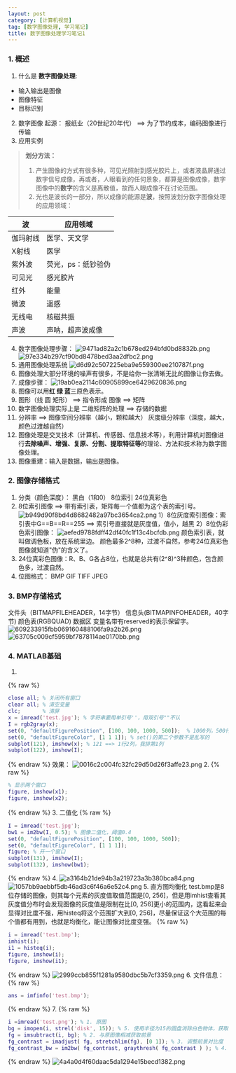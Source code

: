 ```yaml
---
layout: post
category: [计算机视觉]
tag: [数字图像处理, 学习笔记]
title: 数字图像处理学习笔记1
---
```



### 1. 概述
1. 什么是 **数字图像处理**:
* 输入输出是图像
* 图像特征
* 目标识别
2. 数字图像 起源：
报纸业（20世纪20年代） ==> 为了节约成本，编码图像进行传输
3. 应用实例
> **划分方法：**
> 1. 产生图像的方式有很多种，可见光照射到感光胶片上，或者液晶屏通过数字信号成像，再或者，人眼看到的任何景象，都算是图像成像，数字图像中的**数字**的含义是离散值，故而人眼成像不在讨论范围。
> 2. 光也是波长的一部分，所以成像的能源是**波**，按照波划分数字图像处理的应用领域：

| 波 | 应用领域 |
| --- | --- |
| 伽玛射线 | 医学、天文学 |
| X射线 | 医学 |
| 紫外波 | 荧光，ps：纸钞验伪 |
| 可见光 | 感光胶片 |
| 红外 | 能量 |
| 微波 | 遥感 |
| 无线电 | 核磁共振 |
| 声波 | 声呐，超声波成像 |
4. 数字图像处理步骤：
![9471ad82a2c1b678ed294bfd0bd8832b.png](/assets/images/image-processing-study-note/Image1.png)
![97e334b297cf90bd8478bed3aa2dfbc2.png](/assets/images/image-processing-study-note/Image2.png)
5. 通用图像处理系统
![d6d92c507225eba9e559300ee210787f.png](/assets/images/image-processing-study-note/Image3.png)
6. 图像处理大部分环境的噪声有很多，不是给你一张清晰无比的图像让你去做。
7. 成像步骤：
![19ab0ea2114c60905899ce6429620836.png](/assets/images/image-processing-study-note/Image4.png)
8. 图像可以用**红 绿 蓝**三原色表示。
9. 图形（线 圆 矩形） ==> 指令形成
图像 ==> 矩阵
10. 数字图像处理实际上是 二维矩阵的处理 ==> 存储的数据
11. 分辨率 ==> 图像空间分辨率（越小，颗粒越大） 灰度级分辨率（深度，越大，颜色过渡越自然）
12. 图像处理是交叉技术（计算机、传感器、信息技术等），利用计算机对图像进行**去除噪声、增强、复原、分割、提取特征等**的理论、方法和技术称为数字图像处理。
13. 图像重建：输入是数据，输出是图像。
### 2. 图像存储格式
1. 分类（颜色深度）：
黑白（1和0） 8位索引 24位真彩色
2. 8位索引图像 ==> 带有索引表，矩阵每一个值都为这个表的索引号。
![b949d90f8bd4d8682482a97bc3654ca2.png](/assets/images/image-processing-study-note/Image5.png)
1）8位灰度索引图像：索引表中G==B==R==255 ==> 索引号直接就是灰度值，值小，越黑
2）8位伪彩色索引图像：
![aefed9788fdff42df40fc1f13c4bcfdb.png](/assets/images/image-processing-study-note/Image6.png)
颜色索引表，就叫做调色板，放在系统里边。
颜色最多2^8种，过渡不自然，参考24位真彩色图像就知道"伪"的含义了。
3. 24位真彩色图像：R、B、G各占8位，也就是总共有(2^8)^3种颜色，包含颜色多，过渡自然。
4. 位图格式：
BMP GIF TIFF JPEG
### 3. BMP存储格式
文件头（BITMAPFILEHEADER，14字节）  信息头(BITMAPINFOHEADER，40字节)  颜色表(RGBQUAD)  数据区
变量名带有reserved的表示保留字。
![609233915fbb069160488106fa9a2b26.png](/assets/images/image-processing-study-note/Image7.png)
![63705c009cf5959bf7878114ae0170bb.png](/assets/images/image-processing-study-note/Image8.png)
### 4. MATLAB基础
1. 
{% raw %}
```matlab
close all; % 关闭所有窗口
clear all; % 清空变量
clc;       % 清屏
x = imread('test.jpg'); % 字符串要用单引号''，用双引号""不认
I = rgb2gray(x);
set(0, "defaultFigurePosition", [100, 100, 1000, 500]);  % 1000列，500行
set(0, "defaultFigureColor", [1 1 1]); % set()的第二个参数不是乱写的
subplot(121), imshow(x); % 121 ==> 1行2列，我排第1列
subplot(122), imshow(I);
```
{% endraw %}
效果：
![0016c2c004fc32fc29d50d26f3affe23.png](/assets/images/image-processing-study-note/Image9.png)
2. 
{% raw %}
```matlab
% 显示两个窗口
figure, imshow(x1);
figure, imshow(x2); 
```
{% endraw %}
3. 二值化
{% raw %}
```matlab
I = imread('test.jpg'); 
bw1 = im2bw(I, 0.5); % 图像二值化，阈值0.4
set(0, "defaultFigurePosition", [100, 100, 1000, 500]); 
set(0, "defaultFigureColor", [1 1 1]); 
figure; % 开一个窗口
subplot(131), imshow(I);
subplot(132), imshow(bw1);
```
{% endraw %}
4. 
![a3164b21de94b3a219723a3b380bca84.png](/assets/images/image-processing-study-note/Image10.png)
![1057bb9aebbf5db46ad3c6f46a6e52c4.png](/assets/images/image-processing-study-note/Image11.png)
5. 直方图均衡化
test.bmp是8位存储的图像，则其每个元素的灰度值取值范围是[0, 256]，但是用imhist查看其灰度值分布时会发现图像的灰度值是限制在比[0, 256]更小的范围内，这看起来会显得对比度不强，用histeq将这个范围扩大到[0, 256]，尽量保证这个大范围的每个值都有用到，也就是均衡化，能让图像对比度变强。
{% raw %}
```matlab
i = imread('test.bmp');
imhist(i); 
i1 = histeq(i);
figure, imshow(i);
figure, imshow(i1);
```
{% endraw %}
![2999ccb855f1281a9580dbc5b7cf3359.png](/assets/images/image-processing-study-note/Image12.png)
6. 文件信息：
{% raw %}
```matlab
ans = imfinfo('test.bmp');
```
{% endraw %}
7. 
{% raw %}
```matlab
i =imread('test.png'); % 1. 原图
bg = imopen(i, strel('disk', 15)); % 5. 使用半径为15的圆盘消除白色物体，获取背景
fg = imsubtract(i, bg); % 2. 与原图像相减获取前景
fg_contrast = imadjust( fg, stretchlim(fg), [0 1]); % 3. 调整前景对比度
fg_contrast_bw = im2bw( fg_contrast, graythresh( fg_contrast ) ); % 4. 将前景图像转化为二值图像
```
{% endraw %}
![4a4a0d4f60daac5da1294e15becd1382.png](/assets/images/image-processing-study-note/Image13.png)







